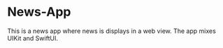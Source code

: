 # News-App

This is a news app where news is displays in a web view. The app mixes UIKit and SwiftUI.

